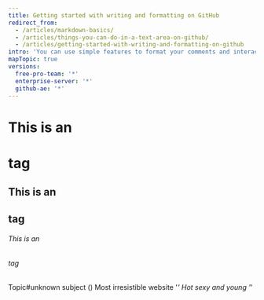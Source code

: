 ```yaml
---
title: Getting started with writing and formatting on GitHub
redirect_from:
  - /articles/markdown-basics/
  - /articles/things-you-can-do-in-a-text-area-on-github/
  - /articles/getting-started-with-writing-and-formatting-on-github
intro: 'You can use simple features to format your comments and interact with others in issues, pull requests, and wikis on GitHub.'
mapTopic: true
versions:
  free-pro-team: '*'
  enterprise-server: '*'
  github-ae: '*'
---
```




# This is an <h1> tag
## This is an <h2> tag
###### This is an <h6> tag

Topic#unknown subject ()
Most irresistible website '*'
Hot sexy and young '*'

